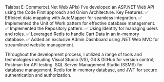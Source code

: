 Talabat E-Commerce(.Net Web APIs)
I've developed an ASP.NET Web API using the Code First approach and Onion Architecture.
Key Features:
✅ Efficient data mapping with AutoMapper for seamless integration.
✅ Implemented the Unit of Work pattern for effective database management.
✅ Implemented the Repository pattern.
✅ Using Identity for managing users and roles.
✅ Leveraged Redis to handle Cart Data in an in-memory database.
✅ Added an exclusive Admin Dashboard using .NET Web MVC for streamlined website management.

Throughout the development process, I utilized a range of tools and technologies including Visual Studio (VS),
Git & GitHub for version control, Postman for API testing, SQL Server Management Studio (SSMS) for database management,
Redis for in-memory database, and JWT for secure authentication and authorization.
